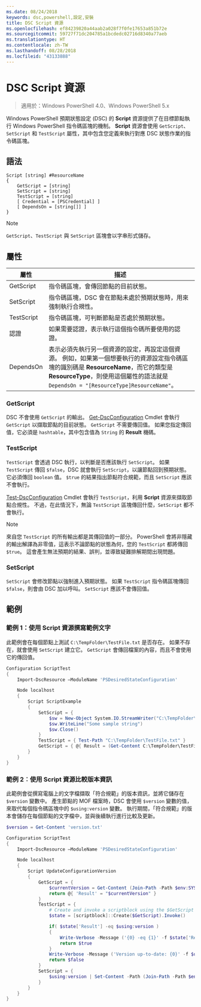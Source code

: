 ```yaml
---
ms.date: 08/24/2018
keywords: dsc,powershell,設定,安裝
title: DSC Script 資源
ms.openlocfilehash: ef84239820a44aab2a028f7f0fe17653a851b72e
ms.sourcegitcommit: 59727f71dc204785a1bcdedc02716d8340a77aeb
ms.translationtype: HT
ms.contentlocale: zh-TW
ms.lasthandoff: 08/28/2018
ms.locfileid: "43133888"
---
```

# <a name="dsc-script-resource"></a>DSC Script 資源

> 適用於：Windows PowerShell 4.0、Windows PowerShell 5.x

Windows PowerShell 預期狀態設定 (DSC) 的 **Script** 資源提供了在目標節點執行 Windows PowerShell 指令碼區塊的機制。 **Script** 資源會使用 `GetScript`、`SetScript` 和 `TestScript` 屬性，其中包含您定義來執行對應 DSC 狀態作業的指令碼區塊。

## <a name="syntax"></a>語法

```
Script [string] #ResourceName
{
    GetScript = [string]
    SetScript = [string]
    TestScript = [string]
    [ Credential = [PSCredential] ]
    [ DependsOn = [string[]] ]
}
```

> [!NOTE]
> `GetScript`、`TestScript` 與 `SetScript` 區塊會以字串形式儲存。

## <a name="properties"></a>屬性

|屬性|描述|
|--------|-----------|
|GetScript|指令碼區塊，會傳回節點的目前狀態。|
|SetScript|指令碼區塊，DSC 會在節點未處於預期狀態時，用來強制執行合規性。|
|TestScript|指令碼區塊，可判斷節點是否處於預期狀態。|
|認證| 如果需要認證，表示執行這個指令碼所要使用的認證。|
|DependsOn| 表示必須先執行另一個資源的設定，再設定這個資源。 例如，如果第一個想要執行的資源設定指令碼區塊的識別碼是 **ResourceName**，而它的類型是 **ResourceType**，則使用這個屬性的語法就是 `DependsOn = "[ResourceType]ResourceName"`。

### <a name="getscript"></a>GetScript

DSC 不會使用 `GetScript` 的輸出。 [Get-DscConfiguration](/powershell/module/PSDesiredStateConfiguration/Get-DscConfiguration) Cmdlet 會執行 `GetScript` 以擷取節點的目前狀態。 `GetScript` 不需要傳回值。 如果您指定傳回值，它必須是 `hashtable`，其中包含值為 `String` 的 **Result** 機碼。

### <a name="testscript"></a>TestScript

`TestScript` 會透過 DSC 執行，以判斷是否應該執行 `SetScript`。 如果 `TestScript` 傳回 `$false`，DSC 就會執行 `SetScript`，以讓節點回到預期狀態。 它必須傳回 `boolean` 值。 `$true` 的結果指出節點符合規範，而且 `SetScript` 應該不會執行。

[Test-DscConfiguration](/powershell/module/PSDesiredStateConfiguration/Test-DscConfiguration) Cmdlet 會執行 `TestScript`，利用 **Script** 資源來擷取節點合規性。 不過，在此情況下，無論 `TestScript` 區塊傳回什麼，`SetScript` 都不會執行。

> [!NOTE]
> 來自您 `TestScript` 的所有輸出都是其傳回值的一部分。 PowerShell 會將非隱藏的輸出解譯為非零值，這表示不論節點的狀態為何，您的 `TestScript` 都將傳回 `$true`。
> 這會產生無法預期的結果、誤判，並導致疑難排解期間出現問題。

### <a name="setscript"></a>SetScript

`SetScript` 會修改節點以強制進入預期狀態。 如果 `TestScript` 指令碼區塊傳回 `$false`，則會由 DSC 加以呼叫。 `SetScript` 應該不會傳回值。

## <a name="examples"></a>範例

### <a name="example-1-write-sample-text-using-a-script-resource"></a>範例 1：使用 Script 資源撰寫範例文字

此範例會在每個節點上測試 `C:\TempFolder\TestFile.txt` 是否存在。 如果不存在，就會使用 `SetScript` 建立它。 `GetScript` 會傳回檔案的內容，而且不會使用它的傳回值。

```powershell
Configuration ScriptTest
{
    Import-DscResource –ModuleName 'PSDesiredStateConfiguration'

    Node localhost
    {
        Script ScriptExample
        {
            SetScript = {
                $sw = New-Object System.IO.StreamWriter("C:\TempFolder\TestFile.txt")
                $sw.WriteLine("Some sample string")
                $sw.Close()
            }
            TestScript = { Test-Path "C:\TempFolder\TestFile.txt" }
            GetScript = { @{ Result = (Get-Content C:\TempFolder\TestFile.txt) } }
        }
    }
}
```

### <a name="example-2-compare-version-information-using-a-script-resource"></a>範例 2︰使用 Script 資源比較版本資訊

此範例會從撰寫電腦上的文字檔擷取「符合規範」的版本資訊，並將它儲存在 `$version` 變數中。 產生節點的 MOF 檔案時，DSC 會使用 `$version` 變數的值，來取代每個指令碼區塊中的 `$using:version` 變數。 執行期間，「符合規範」的版本會儲存在每個節點的文字檔中，並與後續執行進行比較及更新。

```powershell
$version = Get-Content 'version.txt'

Configuration ScriptTest
{
    Import-DscResource –ModuleName 'PSDesiredStateConfiguration'

    Node localhost
    {
        Script UpdateConfigurationVersion
        {
            GetScript = {
                $currentVersion = Get-Content (Join-Path -Path $env:SYSTEMDRIVE -ChildPath 'version.txt')
                return @{ 'Result' = "$currentVersion" }
            }
            TestScript = {
                # Create and invoke a scriptblock using the $GetScript automatic variable, which contains a string representation of the GetScript.
                $state = [scriptblock]::Create($GetScript).Invoke()

                if( $state['Result'] -eq $using:version )
                {
                    Write-Verbose -Message ('{0} -eq {1}' -f $state['Result'],$using:version)
                    return $true
                }
                Write-Verbose -Message ('Version up-to-date: {0}' -f $using:version)
                return $false
            }
            SetScript = {
                $using:version | Set-Content -Path (Join-Path -Path $env:SYSTEMDRIVE -ChildPath 'version.txt')
            }
        }
    }
}
```